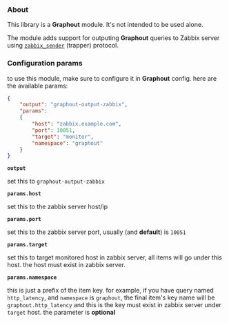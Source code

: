 ### About

This library is a **Graphout** module. It's not intended to be used alone.

The module adds support for outputing **Graphout** queries to Zabbix server using
[`zabbix_sender`](https://www.npmjs.com/package/node-zabbix-sender) (trapper) protocol.


### Configuration params

to use this module, make sure to configure it in **Graphout** config.
here are the available params:

```json
{
    "output": "graphout-output-zabbix",
    "params":
    {
        "host": "zabbix.example.com",
        "port": 10051,
        "target": "monitor",
        "namespace": "graphout"
    }
}

```

**`output`**

set this to `graphout-output-zabbix`

**`params.host`**

set this to the zabbix server host/ip

**`params.port`**

set this to the zabbix server port, usually (and **default**) is `10051`

**`params.target`**

set this to target monitored host in zabbix server, all items will go under this host.
the host must exist in zabbix server.

**`params.namespace`**

this is just a prefix of the item key. for example, if you have query named `http_latency`,
and `namespace` is `graphout`, the final item's key name will be `graphout.http_latency` and
this is the key must exist in zabbix server under `target` host. the parameter is **optional**
